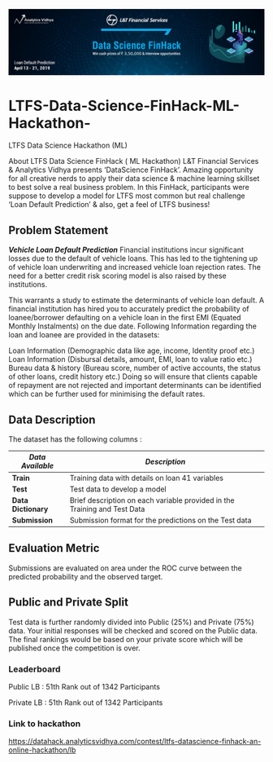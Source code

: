 ![title](LTFS.JPG)
# LTFS-Data-Science-FinHack-ML-Hackathon-
LTFS Data Science Hackathon (ML)


About LTFS Data Science FinHack ( ML Hackathon)
L&T Financial Services & Analytics Vidhya presents ‘DataScience FinHack’.
Amazing opportunity for all creative nerds to apply their data science & machine learning skillset to best solve a real business problem.
In this FinHack, participants were suppose to develop a model for LTFS most common but real challenge ‘Loan Default Prediction’ & also, get a feel of LTFS business!

## Problem Statement
***Vehicle Loan Default Prediction*** 
Financial institutions incur significant losses due to the default of vehicle loans. This has led to the tightening up of vehicle loan underwriting and increased vehicle loan rejection rates. The need for a better credit risk scoring model is also raised by these institutions. 

This warrants a study to estimate the determinants of vehicle loan default. A financial institution has hired you to accurately predict the probability of loanee/borrower defaulting on a vehicle loan in the first EMI (Equated Monthly Instalments) on the due date. Following Information regarding the loan and loanee are provided in the datasets:

Loan Information (Demographic data like age, income, Identity proof etc.)
Loan Information (Disbursal details, amount, EMI, loan to value ratio etc.)
Bureau data & history (Bureau score, number of active accounts, the status of other loans, credit history etc.)
Doing so will ensure that clients capable of repayment are not rejected and important determinants can be identified which can be further used for minimising the default rates.


## Data Description
The dataset has the following columns :

| *Data Available*       |  *Description*                                   |
| ---------------------  | ------------------------------------------------ |
| **Train**              |  Training data with details on loan 41 variables |
| **Test**               |  Test data to develop a model                    |
| **Data Dictionary**    |  Brief description on each variable provided in the Training and Test Data |  
| **Submission**         |  Submission format for the predictions on the Test data                    |


## Evaluation Metric
Submissions are evaluated on area under the ROC curve between the predicted probability and the observed target.

## Public and Private Split
Test data is further randomly divided into Public (25%) and Private (75%) data. Your initial responses will be checked and scored on the Public data. The final rankings would be based on your private score which will be published once the competition is over.


### Leaderboard
Public LB : 51th Rank out of 1342 Participants

Private LB : 51th Rank out of 1342 Participants



### Link to hackathon
https://datahack.analyticsvidhya.com/contest/ltfs-datascience-finhack-an-online-hackathon/lb

